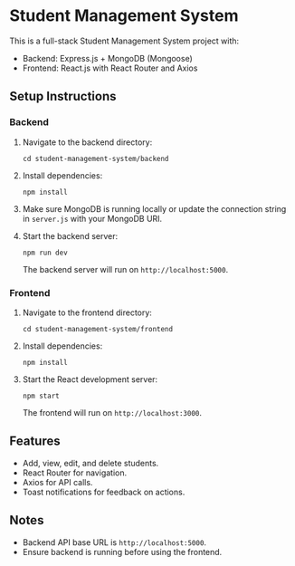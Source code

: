 # Student Management System

This is a full-stack Student Management System project with:

- Backend: Express.js + MongoDB (Mongoose)
- Frontend: React.js with React Router and Axios

## Setup Instructions

### Backend

1. Navigate to the backend directory:
   ```
   cd student-management-system/backend
   ```

2. Install dependencies:
   ```
   npm install
   ```

3. Make sure MongoDB is running locally or update the connection string in `server.js` with your MongoDB URI.

4. Start the backend server:
   ```
   npm run dev
   ```
   The backend server will run on `http://localhost:5000`.

### Frontend

1. Navigate to the frontend directory:
   ```
   cd student-management-system/frontend
   ```

2. Install dependencies:
   ```
   npm install
   ```

3. Start the React development server:
   ```
   npm start
   ```
   The frontend will run on `http://localhost:3000`.

## Features

- Add, view, edit, and delete students.
- React Router for navigation.
- Axios for API calls.
- Toast notifications for feedback on actions.

## Notes

- Backend API base URL is `http://localhost:5000`.
- Ensure backend is running before using the frontend.
